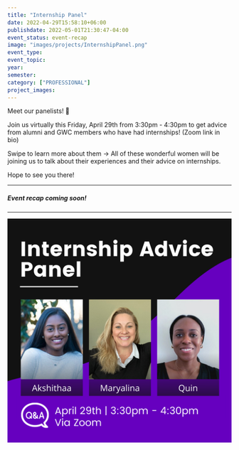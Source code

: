 ```yaml
---
title: "Internship Panel"
date: 2022-04-29T15:58:10+06:00
publishdate: 2022-05-01T21:30:47-04:00
event_status: event-recap
image: "images/projects/InternshipPanel.png"
event_type:
event_topic:
year: 
semester: 
category: ["PROFESSIONAL"]
project_images: 
---
```


Meet our panelists! 💜

Join us virtually this Friday, April 29th from 3:30pm - 4:30pm to get advice from alumni and GWC members who have had internships! (Zoom link in bio)

Swipe to learn more about them ->
All of these wonderful women will be joining us to talk about their experiences and their advice on internships.

Hope to see you there!

---
##### Event recap coming soon!
---

![Internship Panel](../../images/projects/InternshipPanel.png)